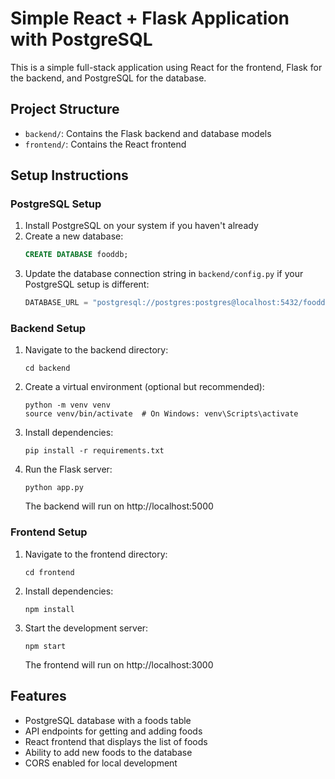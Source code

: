 # Simple React + Flask Application with PostgreSQL

This is a simple full-stack application using React for the frontend, Flask for the backend, and PostgreSQL for the database.

## Project Structure
- `backend/`: Contains the Flask backend and database models
- `frontend/`: Contains the React frontend

## Setup Instructions

### PostgreSQL Setup
1. Install PostgreSQL on your system if you haven't already
2. Create a new database:
   ```sql
   CREATE DATABASE fooddb;
   ```
3. Update the database connection string in `backend/config.py` if your PostgreSQL setup is different:
   ```python
   DATABASE_URL = "postgresql://postgres:postgres@localhost:5432/fooddb"
   ```

### Backend Setup
1. Navigate to the backend directory:
   ```
   cd backend
   ```
2. Create a virtual environment (optional but recommended):
   ```
   python -m venv venv
   source venv/bin/activate  # On Windows: venv\Scripts\activate
   ```
3. Install dependencies:
   ```
   pip install -r requirements.txt
   ```
4. Run the Flask server:
   ```
   python app.py
   ```
   The backend will run on http://localhost:5000

### Frontend Setup
1. Navigate to the frontend directory:
   ```
   cd frontend
   ```
2. Install dependencies:
   ```
   npm install
   ```
3. Start the development server:
   ```
   npm start
   ```
   The frontend will run on http://localhost:3000

## Features
- PostgreSQL database with a foods table
- API endpoints for getting and adding foods
- React frontend that displays the list of foods
- Ability to add new foods to the database
- CORS enabled for local development 